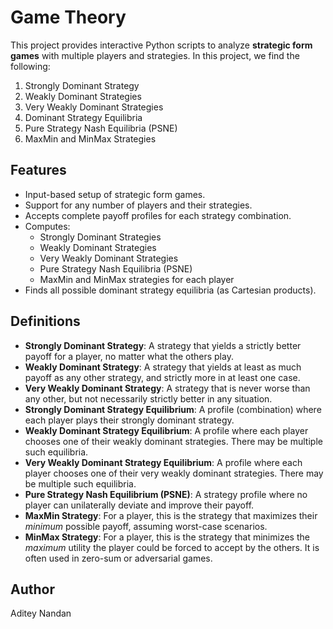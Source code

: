 # Game Theory

This project provides interactive Python scripts to analyze **strategic form games** with multiple players and strategies. In this project, we find the following:

1. Strongly Dominant Strategy  
2. Weakly Dominant Strategies  
3. Very Weakly Dominant Strategies  
4. Dominant Strategy Equilibria  
5. Pure Strategy Nash Equilibria (PSNE)  
6. MaxMin and MinMax Strategies

## Features

- Input-based setup of strategic form games.
- Support for any number of players and their strategies.
- Accepts complete payoff profiles for each strategy combination.
- Computes:
  - Strongly Dominant Strategies
  - Weakly Dominant Strategies
  - Very Weakly Dominant Strategies
  - Pure Strategy Nash Equilibria (PSNE)
  - MaxMin and MinMax strategies for each player
- Finds all possible dominant strategy equilibria (as Cartesian products).

## Definitions

- **Strongly Dominant Strategy**: A strategy that yields a strictly better payoff for a player, no matter what the others play.
- **Weakly Dominant Strategy**: A strategy that yields at least as much payoff as any other strategy, and strictly more in at least one case.
- **Very Weakly Dominant Strategy**: A strategy that is never worse than any other, but not necessarily strictly better in any situation.
- **Strongly Dominant Strategy Equilibrium**: A profile (combination) where each player plays their strongly dominant strategy.
- **Weakly Dominant Strategy Equilibrium**: A profile where each player chooses one of their weakly dominant strategies. There may be multiple such equilibria.
- **Very Weakly Dominant Strategy Equilibrium**: A profile where each player chooses one of their very weakly dominant strategies. There may be multiple such equilibria.
- **Pure Strategy Nash Equilibrium (PSNE)**: A strategy profile where no player can unilaterally deviate and improve their payoff.
- **MaxMin Strategy**: For a player, this is the strategy that maximizes their *minimum* possible payoff, assuming worst-case scenarios.
- **MinMax Strategy**: For a player, this is the strategy that minimizes the *maximum* utility the player could be forced to accept by the others. It is often used in zero-sum or adversarial games.


## Author
Aditey Nandan